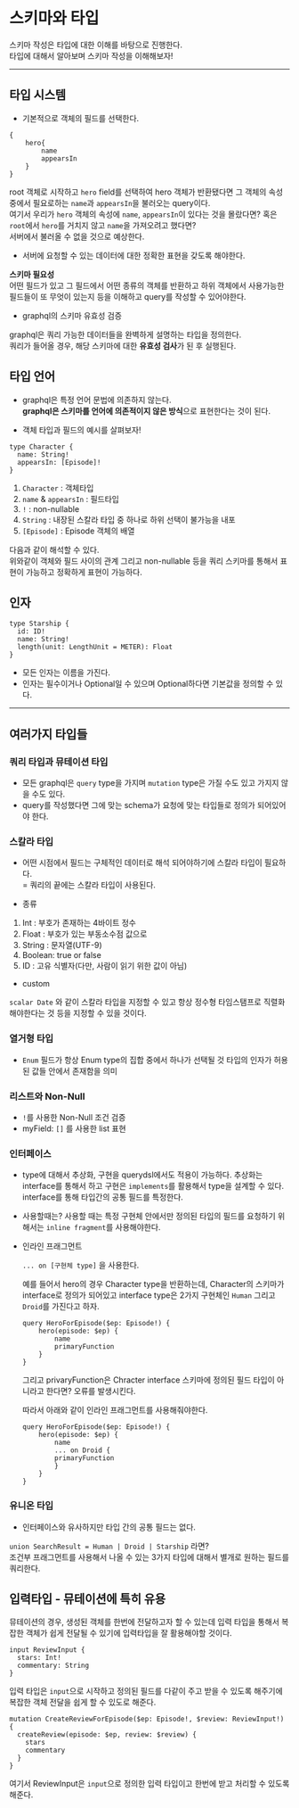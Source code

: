 # 스키마와 타입

스키마 작성은 타입에 대한 이해를 바탕으로 진행한다.<br>
타입에 대해서 알아보며 스키마 작성을 이해해보자!<br>

----

## 타입 시스템

- 기본적으로 객체의 필드를 선택한다.<br>

```
{
    hero{
        name
        appearsIn
    }
}
```

root 객체로 시작하고 `hero` field를 선택하여 hero 객체가 반환됐다면 그 객체의 속성중에서 필요로하는 `name`과 `appearsIn`을 불러오는 query이다.<br>
여기서 우리가 `hero` 객체의 속성에 `name`, `appearsIn`이 있다는 것을 몰랐다면? 혹은 `root`에서 `hero`를 거치지 않고 `name`을 가져오려고 했다면?<br>
서버에서 불러올 수 없을 것으로 예상한다.<br>

- 서버에 요청할 수 있는 데이터에 대한 정확한 표현을 갖도록 해야한다.

**스키마 필요성**<br>
어떤 필드가 있고 그 필드에서 어떤 종류의 객체를 반환하고 하위 객체에서 사용가능한 필드들이 또 무엇이 있는지 등을 이해하고 query를 작성할 수 있어야한다.<br>

- graphql의 스키마 유효성 검증

graphql은 쿼리 가능한 데이터들을 완벽하게 설명하는 타입을 정의한다.<br>
쿼리가 들어올 경우, 해당 스키마에 대한 **유효성 검사**가 된 후 실행된다.<br>

## 타입 언어

- graphql은 특정 언어 문법에 의존하지 않는다.<br>
    **graphql은 스키마를 언어에 의존적이지 않은 방식**으로 표현한다는 것이 된다.

- 객체 타입과 필드의 예시를 살펴보자!<br>

```
type Character {
  name: String!
  appearsIn: [Episode]!
}
```

1. `Character` : 객체타입
2. `name` & `appearsIn` : 필드타입
3. `!` : non-nullable
4. `String` : 내장된 스칼라 타입 중 하나로 하위 선택이 불가능을 내포
5. `[Episode]` : Episode 객체의 배열

다음과 같이 해석할 수 있다.<br>
위와같이 객체와 필드 사이의 관계 그리고 non-nullable 등을 쿼리 스키마를 통해서 표현이 가능하고 정확하게 표현이 가능하다.<br>

## 인자

```
type Starship {
  id: ID!
  name: String!
  length(unit: LengthUnit = METER): Float
}
```
- 모든 인자는 이름을 가진다.
- 인자는 필수이거나 Optional일 수 있으며 Optional하다면 기본값을 정의할 수 있다.

----

## 여러가지 타입들

### 쿼리 타입과 뮤테이션 타입

- 모든 graphql은 `query` type을 가지며 `mutation` type은 가질 수도 있고 가지지 않을 수도 있다.<br>
- query를 작성했다면 그에 맞는 schema가 요청에 맞는 타입들로 정의가 되어있어야 한다.<br>

### 스칼라 타입

- 어떤 시점에서 필드는 구체적인 데이터로 해석 되어야하기에 스칼라 타입이 필요하다.<br>
    = 쿼리의 끝에는 스칼라 타입이 사용된다.

- 종류
1. Int : 부호가 존재하는 4바이트 정수
2. Float : 부호가 있는 부동소수점 값으로 
3. String : 문자열(UTF-9)
4. Boolean: true or false
5. ID : 고유 식별자(다만, 사람이 읽기 위한 값이 아님)

- custom

`scalar Date` 와 같이 스칼라 타입을 지정할 수 있고 항상 정수형 타임스탬프로 직렬화해야한다는 것 등을 지정할 수 있을 것이다.<br>

### 열거형 타입

- `Enum` 
    필드가 항상 Enum type의 집합 중에서 하나가 선택될 것
    타입의 인자가 허용된 값들 안에서 존재함을 의미

### 리스트와 Non-Null

- `!`를 사용한 Non-Null 조건 검증
- myField: `[]` 를 사용한 list 표현

### 인터페이스 

- type에 대해서 추상화, 구현을 querydsl에서도 적용이 가능하다.
    추상화는 interface를 통해서 하고 구현은 `implements`를 활용해서 type을 설계할 수 있다.<br>
    interface를 통해 타입간의 공통 필드를 특정한다.<br>
- 사용할때는?
    사용할 때는 특정 구현체 안에서만 정의된 타입의 필드를 요청하기 위해서는 `inline fragment`를 사용해야한다.
    
- 인라인 프래그먼트

    `... on [구현체 type]` 을 사용한다.<br>
    
    예를 들어서 hero의 경우 Character type을 반환하는데, Character의 스키마가 interface로 정의가 되어있고 interface type은 2가지 구현체인 `Human` 그리고 `Droid`를 가진다고 하자.

    ```
    query HeroForEpisode($ep: Episode!) {
        hero(episode: $ep) {
            name
            primaryFunction
        }
    }
    ```
    그리고 privaryFunction은 Chracter interface 스키마에 정의된 필드 타입이 아니라고 한다면? 오류를 발생시킨다.<br>

    따라서 아래와 같이 인라인 프래그먼트를 사용해줘야한다.<br>
    ```
    query HeroForEpisode($ep: Episode!) {
        hero(episode: $ep) {
            name
            ... on Droid {
            primaryFunction
            }
        }
    }
    ```

### 유니온 타입

- 인터페이스와 유사하지만 타입 간의 공통 필드는 없다.

`union SearchResult = Human | Droid | Starship` 라면?<br>
조건부 프래그먼트를 사용해서 나올 수 있는 3가지 타입에 대해서 별개로 원하는 필드를 쿼리한다.<br>

## 입력타입 - 뮤테이션에 특히 유용

뮤테이션의 경우, 생성된 객체를 한번에 전달하고자 할 수 있는데 입력 타입을 통해서 복잡한 객체가 쉽게 전달될 수 있기에 입력타입을 잘 활용해야할 것이다.<br>

```
input ReviewInput {
  stars: Int!
  commentary: String
}
```
입력 타입은 `input`으로 시작하고 정의된 필드를 다같이 주고 받을 수 있도록 해주기에 복잡한 객체 전달을 쉽게 할 수 있도로 해준다.<br>

```
mutation CreateReviewForEpisode($ep: Episode!, $review: ReviewInput!) {
  createReview(episode: $ep, review: $review) {
    stars
    commentary
  }
}
```
여기서 ReviewInput은 `input`으로 정의한 입력 타입이고 한번에 받고 처리할 수 있도록 해준다.<br>

